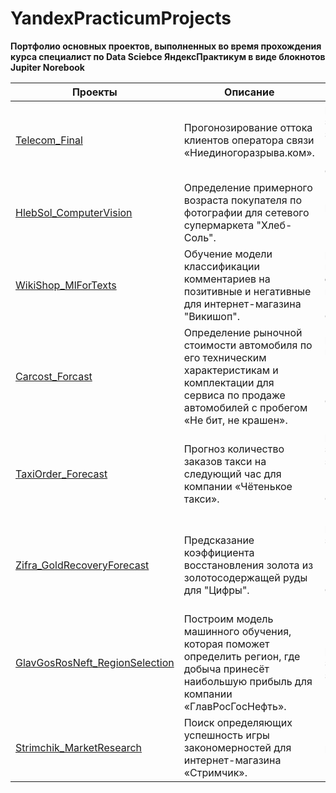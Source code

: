 # YandexPracticumProjects
 
**Портфолио основных проектов, выполненных во время прохождения курса специалист по Data Sciebce ЯндексПрактикум в виде блокнотов Jupiter Norebook**


| Проекты                                                                                                                                                           	| Описание                                                                                                                                                                                                                                                             	| Стек                                                                                                                                                                                                                                                                                                     	        |
|-------------------------------------------------------------------------------------------------------------------------------------------------------------------	|----------------------------------------------------------------------------------------------------------------------------------------------------------------------------------------------------------------------------------------------------------------------	|----------------------------------------------------------------------------------------------------------------------------------------------------------------------------------------------------------------------------------------------------------------------------------------------------------------	|
| [Telecom_Final](https://github.com/)                                                                                  	                                        | Прогонозирование оттока клиентов оператора связи «Ниединогоразрыва.ком».                                                                                                                                                                                              | pandas, numpy, datetime, seaborn, matplotlib, phik, sklearn; models: LogisticRegression, RandomForestClassifier, CatBoostClassifier 	                                                                                                                                                                                |
| [HlebSol_ComputerVision](https://github.com)                                                                            	                                        | Определение примерного возраста покупателя по фотографии для сетевого супермаркета "Хлеб-Соль".                                                                                                                	                                                | pandas, numpy, matplotlib, Keras                                                                                                                                                                                                               	                                                                |
| [WikiShop_MlForTexts](https://github.com)                                                 	                                                                        | Обучение модели классификации комментариев на позитивные и негативные для интернет-магазина "Викишоп".                                                                                                                          	                                | pandas, numpy, matplotlib, re, spacy, ntlk, sklearn, catboost; models:LogisticRegression, DecisionTreeClassifier, CatBoostClassifier                                                                	                                                                                                                |
| [Carcost_Forcast](https://github)                                  	                                                                                                | Определение рыночной стоимости автомобиля по его техническим характеристикам и комплектации для сервиса по продаже автомобилей с пробегом «Не бит, не крашен».                                                                                                  	| pandas, numpy, datetime, matplotlib, sklearn; models: LinearRegression, Ridge, DecisionTreeRegressor, LightGBM, CatBoostRegressor, DummyRegressor                                                                                                                          	                                        |
| [TaxiOrder_Forecast](https://github.com/)                                                                      	                                                | Прогноз количество заказов такси на следующий час для компании «Чётенькое такси».                                                                                                                                                                                   	| pandas, numpy, matplotlib, statsmodels, catboost, sklearn; models: LinearRegression, Ridge, DecisionTreeRegressor, CatBoostRegressor, DummyRegressor                                                                                                                                                                   |                                                                                                                                                                                                 	|
| [Zifra_GoldRecoveryForecast](https://github.com/)                                                                                                              	| Предсказание коэффициента восстановления золота из золотосодержащей руды для "Цифры".                                                                                                            	                                                                | pandas, numpy, matplotlib, sklearn, catboost; models: LinearRegression, Ridge, DecisionTreeRegressor, RandoForestRegressor, CatBoostRegresor, Ridge, DummyRegressor                               	                                                                                                                |
| [GlavGosRosNeft_RegionSelection](https://github.com/)                                                                                                         	| Построим модель машинного обучения, которая поможет определить регион, где добыча принесёт наибольшую прибыль для компании «ГлавРосГосНефть».            	                                                                                                        | pandas, numpy, scipy, seaborn, matplotlib, sklearn;                                                                                                                                                                                                                                                                   |                             	
| [Strimchik_MarketResearch](https://github.com/)                                                            	                                                        | Поиск определяющих успешность игры закономерностей для интернет-магазина «Стримчик».                                                                                                                                                                            	| pandas, numpy, scipy;                                                                                                                                       	                                                                                                                                                        |
